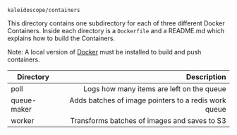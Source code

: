 `kaleidoscope/containers`

This directory contains one subdirectory for each of three different Docker Containers.
Inside each directory is a `Dockerfile` and a README.md which explains how to build the Containers.

Note: A local version of [Docker](https://www.docker.com) must be installed to build and push containers.

| Directory        | Description |
| --- | ---:|
| poll      | Logs how many items are left on the queue |
| queue-maker      | Adds batches of image pointers to a redis work queue      |
| worker | Transforms batches of images and saves to S3      |
